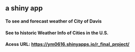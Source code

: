 ## a shiny app
#### To see and forecast weather of City of Davis
#### See to historic Weather Info of Cities in the U.S.
#### Acess URL: https://ym0616.shinyapps.io/r_final_project/
